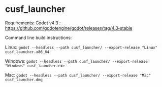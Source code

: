 # cusf_launcher

Requirements:
Godot v4.3 :
https://github.com/godotengine/godot/releases/tag/4.3-stable

Command line build instructions:

Linux:
`godot --headless --path cusf_launcher/ --export-release "Linux" cusf_launcher.x86_64`

Windows:
`godot --headless --path cusf_launcher/ --export-release "Windows" cusf_launcher.exe`

Mac:
`godot --headless --path cusf_launcher/ --export-release "Mac" cusf_launcher.dmg`


